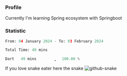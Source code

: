 ### Profile 

Currently I'm learning Spring ecosystem with Springboot

### Statistic
<!--START_SECTION:waka-->

```python
From: 04 January 2024 - To: 03 February 2024

Total Time: 49 mins

Dart   49 mins         ͎͎͎͎͎͎͎͎͎͎͎͎͎͎͎͎͎͎͎͎͎͎͎͎͎   100.00 %
```

<!--END_SECTION:waka-->

If you love snake eater here the snake 
<picture>
  <source media="(prefers-color-scheme: dark)" srcset="https://github.com/pradana4648/pradana4648/blob/c0566a83ca6ea5f2e46bab00e717c4c82b4b5c4c/github-contribution-grid-snake-dark.svg" />
  <source media="(prefers-color-scheme: light)" srcset="https://github.com/pradana4648/pradana4648/blob/c0566a83ca6ea5f2e46bab00e717c4c82b4b5c4c/github-contribution-grid-snake.svg" />
  <img alt="github-snake" src="https://github.com/pradana4648/pradana4648/blob/c0566a83ca6ea5f2e46bab00e717c4c82b4b5c4c/github-contribution-grid-snake.svg" />
</picture>

